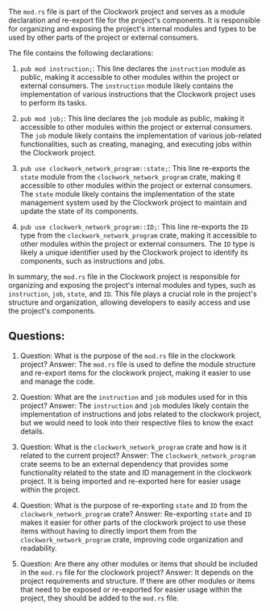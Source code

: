 
The `mod.rs` file is part of the Clockwork project and serves as a module declaration and re-export file for the project's components. It is responsible for organizing and exposing the project's internal modules and types to be used by other parts of the project or external consumers.

The file contains the following declarations:

1. `pub mod instruction;`: This line declares the `instruction` module as public, making it accessible to other modules within the project or external consumers. The `instruction` module likely contains the implementation of various instructions that the Clockwork project uses to perform its tasks.

2. `pub mod job;`: This line declares the `job` module as public, making it accessible to other modules within the project or external consumers. The `job` module likely contains the implementation of various job-related functionalities, such as creating, managing, and executing jobs within the Clockwork project.

3. `pub use clockwork_network_program::state;`: This line re-exports the `state` module from the `clockwork_network_program` crate, making it accessible to other modules within the project or external consumers. The `state` module likely contains the implementation of the state management system used by the Clockwork project to maintain and update the state of its components.

4. `pub use clockwork_network_program::ID;`: This line re-exports the `ID` type from the `clockwork_network_program` crate, making it accessible to other modules within the project or external consumers. The `ID` type is likely a unique identifier used by the Clockwork project to identify its components, such as instructions and jobs.

In summary, the `mod.rs` file in the Clockwork project is responsible for organizing and exposing the project's internal modules and types, such as `instruction`, `job`, `state`, and `ID`. This file plays a crucial role in the project's structure and organization, allowing developers to easily access and use the project's components.
## Questions: 
 1. Question: What is the purpose of the `mod.rs` file in the clockwork project?
   Answer: The `mod.rs` file is used to define the module structure and re-export items for the clockwork project, making it easier to use and manage the code.

2. Question: What are the `instruction` and `job` modules used for in this project?
   Answer: The `instruction` and `job` modules likely contain the implementation of instructions and jobs related to the clockwork project, but we would need to look into their respective files to know the exact details.

3. Question: What is the `clockwork_network_program` crate and how is it related to the current project?
   Answer: The `clockwork_network_program` crate seems to be an external dependency that provides some functionality related to the state and ID management in the clockwork project. It is being imported and re-exported here for easier usage within the project.

4. Question: What is the purpose of re-exporting `state` and `ID` from the `clockwork_network_program` crate?
   Answer: Re-exporting `state` and `ID` makes it easier for other parts of the clockwork project to use these items without having to directly import them from the `clockwork_network_program` crate, improving code organization and readability.

5. Question: Are there any other modules or items that should be included in the `mod.rs` file for the clockwork project?
   Answer: It depends on the project requirements and structure. If there are other modules or items that need to be exposed or re-exported for easier usage within the project, they should be added to the `mod.rs` file.
    